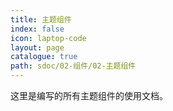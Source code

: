 ```yaml
---
title: 主题组件
index: false
icon: laptop-code
layout: page
catalogue: true
path: sdoc/02-组件/02-主题组件
---
```


这里是编写的所有主题组件的使用文档。
